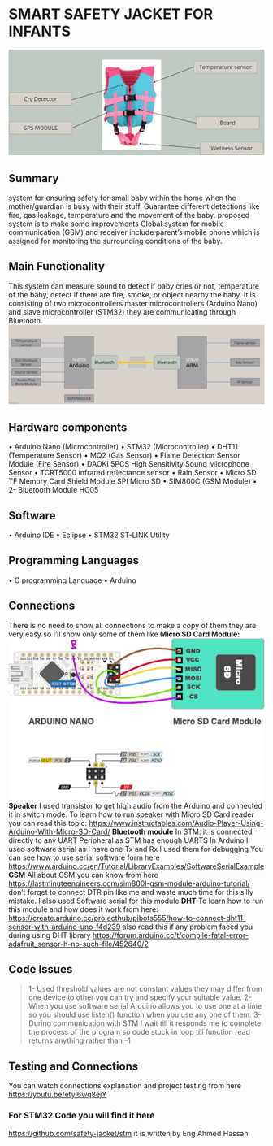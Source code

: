 # SMART SAFETY JACKET FOR INFANTS
![alt text](https://github.com/MohamedOsamaAhmed/SMART-SAFETY-JACKET-FOR-INFANTS/blob/main/1.JPG?raw=true)

## Summary
system for ensuring safety for small baby within the home when the mother/guardian is busy with their stuff. Guarantee different detections like fire, gas leakage, temperature and the movement of the baby. proposed system is to make some improvements Global system for mobile communication (GSM) and receiver include parent’s mobile phone which is assigned for monitoring the surrounding conditions of the baby.

## Main Functionality 
This system can measure sound to detect if baby cries or not, temperature of the baby, detect if there are fire, smoke, or object nearby the baby. It is consisting of two microcontrollers master microcontrollers (Arduino Nano) and slave microcontroller (STM32) they are communicating through Bluetooth.
![alt text](https://github.com/MohamedOsamaAhmed/SMART-SAFETY-JACKET-FOR-INFANTS/blob/main/main%20function.JPG?raw=true)

## Hardware components 
•	Arduino Nano (Microcontroller)
•	STM32 (Microcontroller)
•	DHT11 (Temperature Sensor)
•	MQ2 (Gas Sensor)
•	Flame Detection Sensor Module (Fire Sensor)
•	DAOKI 5PCS High Sensitivity Sound Microphone Sensor
•	TCRT5000 infrared reflectance sensor
•	Rain Sensor 
•	Micro SD TF Memory Card Shield Module SPI Micro SD
•	SIM800C (GSM Module) 
•	2- Bluetooth Module HC05

## Software
•	Arduino IDE
•	Eclipse
•	STM32 ST-LINK Utility

## Programming Languages 
•	C programming Language
•	Arduino 

## Connections 
There is no need to show all connections to make a copy of them they are very easy so I’ll show only some of them like 
    **Micro SD Card Module:** 
    ![alt text](https://github.com/MohamedOsamaAhmed/SMART-SAFETY-JACKET-FOR-INFANTS/blob/main/SDCard%20connections.png?raw=true)
    **Speaker** 
    I used transistor to get high audio from the Arduino and connected it in switch mode. To learn how to run speaker with Micro SD Card reader you can read this topic:
    https://www.instructables.com/Audio-Player-Using-Arduino-With-Micro-SD-Card/
    **Bluetooth module**
        In STM:
            it is connected directly to any UART Peripheral as STM has enough UARTS
	    In Arduino
			I used software serial as I have one Tx and Rx I used them for debugging 
        You can see how to use serial software form here  https://www.arduino.cc/en/Tutorial/LibraryExamples/SoftwareSerialExample
        **GSM** 
			All about GSM you can know from here 
			https://lastminuteengineers.com/sim800l-gsm-module-arduino-tutorial/
            don’t forget to connect DTR pin like me and waste much time for this silly mistake.
            I also used Software serial for this module
        **DHT** 
			To learn how to run this module and how does it work from here:
            https://create.arduino.cc/projecthub/pibots555/how-to-connect-dht11-sensor-with-arduino-uno-f4d239
            also read this if any problem faced you during using DHT library 
            https://forum.arduino.cc/t/compile-fatal-error-adafruit_sensor-h-no-such-file/452640/2
        
## Code Issues 
>1-	Used threshold values are not constant values they may differ from one device to other you can try and specify your suitable value.
>2-	When you use software serial Arduino allows you to use one at a time so you should use listen() function when you use any one of them.
>3-	During communication with STM I wait till it responds me to complete the process of the program so code stuck in loop till function read returns anything rather than -1

## Testing and Connections
You can watch connections explanation and project testing from here 
	https://youtu.be/etyl6wq8ejY

### For STM32 Code you will find it here 
https://github.com/safety-jacket/stm
it is written by Eng Ahmed Hassan


    


